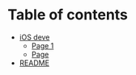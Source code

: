 # Table of contents

* [iOS deve](README.md)
  * [Page 1](ios-deve/page-1.md)
  * [Page](ios-deve/page.md)
* [README](readme.md)
